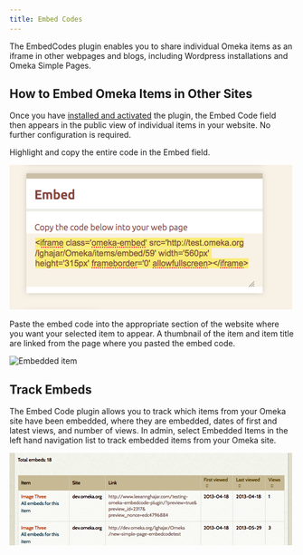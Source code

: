 ```yaml
---
title: Embed Codes
---
```

The EmbedCodes plugin enables you to share individual Omeka items as an iframe in other webpages and blogs, including Wordpress installations and Omeka Simple Pages.

How to Embed Omeka Items in Other Sites 
------------------------------------------------------
Once you have [installed and activated](../Admin/Adding_and_Managing_Plugins) the plugin, the Embed Code field then appears in the public view of individual items in your website. No further configuration is required.

Highlight and copy the entire code in the Embed field.
 
![Embed Code field with code highlighted](../doc_files/plugin_images/Edcopy.png)

Paste the embed code into the appropriate section of the website where you want your selected item to appear. A thumbnail of the item and item title are linked from the page where you pasted the embed code.

![Embedded item](https://omeka.org/c/images/9/9c/Ecdone.png)

Track Embeds 
-------------------------------------------------------------

The Embed Code plugin allows you to track which items from your Omeka site have been embedded, where they are embedded, dates of first and latest views, and number of views. In admin, select Embedded Items in the left hand navigation list to track embedded items from your Omeka site.

![Table tracking embed code usage](../doc_files/plugin_images/Ectrack.png)